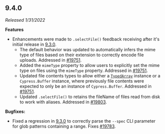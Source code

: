 ## 9.4.0

_Released 1/31/2022_

**Features**

- Enhancements were made to `.selectFile()` feedback receiving after it's
  initial release in [9.3.0](/guides/references/changelog#9-3-0).
  - The default behavior was updated to automatically infers the mime type of
    files based on their extension to correctly encode file uploads. Addressed
    in [#19751](https://github.com/cypress-io/cypress/issues/19751).
  - Added the `mimeType` property to allow users to explicitly set the mime type
    on files using the `mimeType` property. Addressed in
    [#19751](https://github.com/cypress-io/cypress/issues/19751).
  - Updated file contents types to allow either a
    [`TypedArray`](https://developer.mozilla.org/en-US/docs/Web/JavaScript/Reference/Global_Objects/TypedArray)
    instance or a `Cypress.Buffer` instance, where previously file contents were
    expected to only be an instance of `Cypress.Buffer`. Addressed in
    [#19751](https://github.com/cypress-io/cypress/issues/19751).
  - Updated `.selectFile()` to retains the fileName of files read from disk to
    work with aliases. Addressed in
    [#19803](https://github.com/cypress-io/cypress/issues/19803).

**Bugfixes:**

- Fixed a regression in [9.3.0](/guides/references/changelog#9-3-0) to correctly
  parse the `--spec` CLI parameter for glob patterns containing a range. Fixes
  [#19783](https://github.com/cypress-io/cypress/issues/19783).
